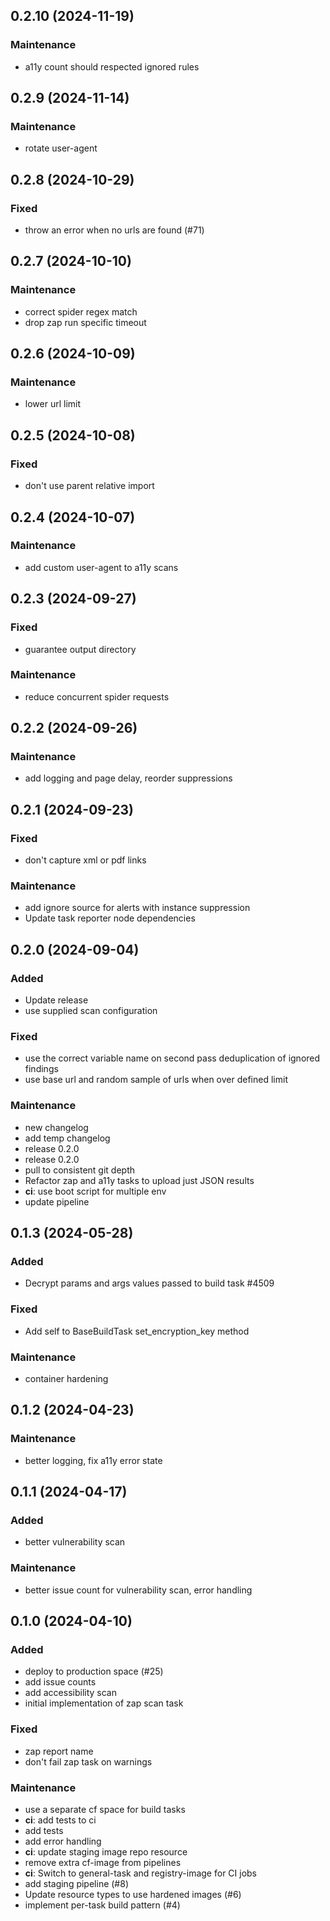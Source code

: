 ## 0.2.10 (2024-11-19)

### Maintenance

- a11y count should respected ignored rules

## 0.2.9 (2024-11-14)

### Maintenance

- rotate user-agent

## 0.2.8 (2024-10-29)

### Fixed

- throw an error when no urls are found (#71)

## 0.2.7 (2024-10-10)

### Maintenance

- correct spider regex match
- drop zap run specific timeout

## 0.2.6 (2024-10-09)

### Maintenance

- lower url limit

## 0.2.5 (2024-10-08)

### Fixed

- don't use parent relative import

## 0.2.4 (2024-10-07)

### Maintenance

- add custom user-agent to a11y scans

## 0.2.3 (2024-09-27)

### Fixed

- guarantee output directory

### Maintenance

- reduce concurrent spider requests

## 0.2.2 (2024-09-26)

### Maintenance

- add logging and page delay, reorder suppressions

## 0.2.1 (2024-09-23)

### Fixed

- don't capture xml or pdf links

### Maintenance

- add ignore source for alerts with instance suppression
- Update task reporter node dependencies

## 0.2.0 (2024-09-04)

### Added

- Update release
- use supplied scan configuration

### Fixed

- use the correct variable name on second pass deduplication of ignored findings
- use base url and random sample of urls when over defined limit

### Maintenance

- new changelog
- add temp changelog
- release 0.2.0
- release 0.2.0
- pull to consistent git depth
- Refactor zap and a11y tasks to upload just JSON results
- **ci**: use boot script for multiple env
- update pipeline

## 0.1.3 (2024-05-28)

### Added

- Decrypt params and args values passed to build task #4509

### Fixed

- Add self to BaseBuildTask set_encryption_key method

### Maintenance

- container hardening

## 0.1.2 (2024-04-23)

### Maintenance

- better logging, fix a11y error state

## 0.1.1 (2024-04-17)

### Added

- better vulnerability scan

### Maintenance

- better issue count for vulnerability scan, error handling

## 0.1.0 (2024-04-10)

### Added

- deploy to production space (#25)
- add issue counts
- add accessibility scan
- initial implementation of zap scan task

### Fixed

- zap report name
- don't fail zap task on warnings

### Maintenance

- use a separate cf space for build tasks
- **ci**: add tests to ci
- add tests
- add error handling
- **ci**: update staging image repo resource
- remove extra cf-image from pipelines
- **ci**: Switch to general-task and registry-image for CI jobs
- add staging pipeline (#8)
- Update resource types to use hardened images (#6)
- implement per-task build pattern (#4)
